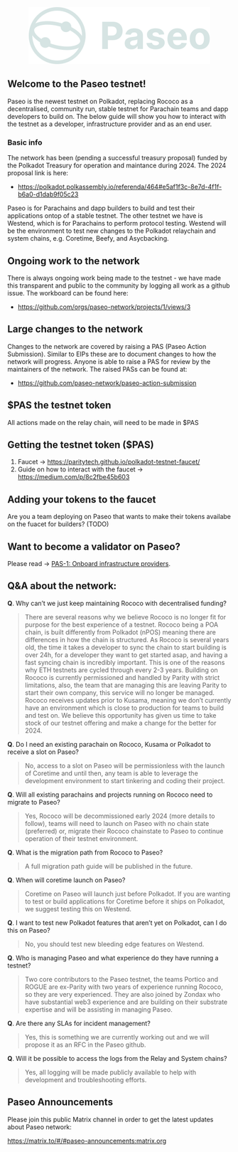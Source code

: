 <p align="center">
  <img src="./resources/logo_header.svg" />
</p>


## Welcome to the Paseo testnet!
Paseo is the newest testnet on Polkadot, replacing Rococo as a decentralised, community run, stable testnet for Parachain teams and dapp developers to build on. The below guide will show you how to interact with the testnet as a developer, infrastructure provider and as an end user. 

### Basic info
The network has been (pending a successful treasury proposal) funded by the Polkadot Treasury for operation and maintance during 2024.
The 2024 proposal link is here: 
- https://polkadot.polkassembly.io/referenda/464#e5af1f3c-8e7d-4f1f-b6a0-d1dab9f05c23

Paseo is for Parachains and dapp builders to build and test their applications ontop of a stable testnet.
The other testnet we have is Westend, which is for Parachains to perform protocol testing. Westend will be the environment to test new changes to the Polkadot relaychain and system chains, e.g. Coretime, Beefy, and Asycbacking.

## Ongoing work to the network
There is always ongoing work being made to the testnet - we have made this transparent and public to the community by logging all work as a github issue. The workboard can be found here:

- https://github.com/orgs/paseo-network/projects/1/views/3

## Large changes to the network
Changes to the network are covered by raising a PAS (Paseo Action Submission). Similar to EIPs these are to document changes to how the network will progress.
Anyone is able to raise a PAS for review by the maintainers of the network. 
The raised PASs can be found at: 

- https://github.com/paseo-network/paseo-action-submission

## $PAS the testnet token
All actions made on the relay chain, will need to be made in $PAS 

## Getting the testnet token ($PAS)
1. Faucet -> https://paritytech.github.io/polkadot-testnet-faucet/
2. Guide on how to interact with the faucet -> https://medium.com/p/8c2fbe45b603

## Adding your tokens to the faucet
Are you a team deploying on Paseo that wants to make their tokens availabe on the fuacet for builders? (TODO)

## Want to become a validator on Paseo?
Please read -> [PAS-1: Onboard infrastructure providers](https://github.com/paseo-network/paseo-action-submission/blob/main/pas/PAS_ID1_onboard_infrastructure_providers.md).

## Q&A about the network:

**Q**. Why can’t we just keep maintaining Rococo with decentralised funding?

> There are several reasons why we believe Rococo is no longer fit for purpose for the best experience of a testnet. 
Rococo being a POA chain, is built differently from Polkadot (nPOS) meaning there are differences in how the chain is structured. 
As Rococo is several years old, the time it takes a developer to sync the chain to start building is over 24h, for a developer they want to get started asap, and having a fast syncing chain is incredibly important. This is one of the reasons why ETH testnets are cycled through every 2-3 years. 
Building on Rococo is currently permissioned and handled by Parity with strict limitations, also, the team that are managing this are leaving Parity to start their own company, this service will no longer be managed.
Rococo receives updates prior to Kusama, meaning we don’t currently have an environment which is close to production for teams to build and test on.
We believe this opportunity has given us time to take stock of our testnet offering and make a change for the better for 2024.

**Q**. Do I need an existing parachain on Rococo, Kusama or Polkadot to receive a slot on Paseo?

> No, access to a slot on Paseo will be permissionless with the launch of Coretime and until then, any team is able to leverage the development environment to start tinkering and coding their project. 

**Q**. Will all existing parachains and projects running on Rococo need to migrate to Paseo?
> Yes, Rococo will be decommissioned early 2024 (more details to follow), teams will need to launch on Paseo with no chain state (preferred) or, migrate their Rococo chainstate to Paseo to continue operation of their testnet environment.

**Q**. What is the migration path from Rococo to Paseo?
> A full migration path guide will be published in the future.

**Q**. When will coretime launch on Paseo? 
> Coretime on Paseo will launch just before Polkadot. If you are wanting to test or build applications for Coretime before it ships on Polkadot, we suggest testing this on Westend.

**Q**. I want to test new Polkadot features that aren’t yet on Polkadot, can I do this on Paseo?
> No, you should test new bleeding edge features on Westend.

**Q**. Who is managing Paseo and what experience do they have running a testnet?
> Two core contributors to the Paseo testnet, the teams Portico and ROGUE are ex-Parity with two years of experience running Rococo, so they are very experienced. They are also joined by Zondax who have substantial web3 experience and are building on their substrate expertise and will be assisting in managing Paseo. 

**Q**. Are there any SLAs for incident management?
> Yes, this is something we are currently working out and we will propose it as an RFC in the Paseo github.

**Q**. Will it be possible to access the logs from the Relay and System chains?
> Yes, all logging will be made publicly available to help with development and troubleshooting efforts.

## Paseo Announcements

Please join this public Matrix channel in order to get the latest updates about Paseo network:

https://matrix.to/#/#paseo-announcements:matrix.org

